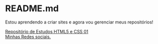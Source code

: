 # README.md


Estou aprendendo a criar sites e agora vou gerenciar meus repositórios!


<a href="https://michsmm.github.io/html-css">Repositório de Estudos HTML5 e CSS 01</a><br>
<a href="https://michsmm.github.io/projeto-michele/">Minhas Redes sociais.</a> 